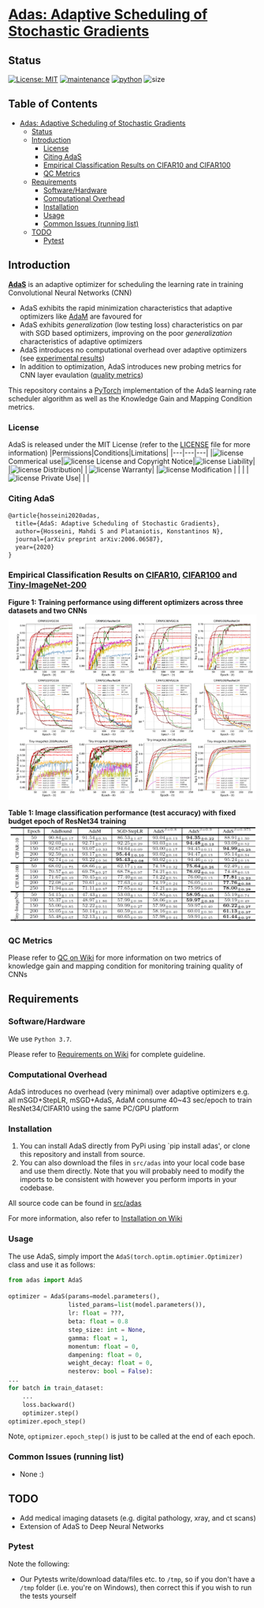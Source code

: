 # [Adas: Adaptive Scheduling of Stochastic Gradients](https://openreview.net/forum?id=qUzxZj13RWY) #
## Status ##
[![License: MIT](https://img.shields.io/badge/License-MIT-yellow.svg)](LICENSE)
[![maintenance](https://img.shields.io/badge/maintained%3F-yes-brightgreen.svg)](https://GitHub.com/Naereen/StrapDown.js/graphs/commit-activity)
[![python](https://img.shields.io/badge/python-v3.7-blue)](https://www.python.org/downloads/release/python-370/)
![size](https://img.shields.io/github/repo-size/mahdihosseini/AdaS)

## Table of Contents ##
- [Adas: Adaptive Scheduling of Stochastic Gradients](#adas--adaptive-scheduling-of-stochastic-gradients)
  * [Status](#status)
  * [Introduction](#introduction)
    + [License](#license)
    + [Citing AdaS](#citing-adas)
    + [Empirical Classification Results on CIFAR10 and CIFAR100](#empirical-classification-results-on-cifar10-and-cifar100)
    + [QC Metrics](#qc-metrics)
  * [Requirements](#requirements)
    + [Software/Hardware](#software-hardware)
    + [Computational Overhead](#computational-overhead)
    + [Installation](#installation)
    + [Usage](#usage)
    + [Common Issues (running list)](#common-issues--running-list-)
  * [TODO](#todo)
    + [Pytest](#pytest)

## Introduction ##
**[AdaS](https://openreview.net/forum?id=qUzxZj13RWY)** is an adaptive optimizer for scheduling the learning rate in training Convolutional Neural Networks (CNN)

- AdaS exhibits the rapid minimization characteristics that adaptive optimizers like [AdaM](https://arxiv.org/abs/1412.6980) are favoured for
- AdaS exhibits *generalization* (low testing loss) characteristics on par with SGD based optimizers, improving on the poor *generalization* characteristics of adaptive optimizers
- AdaS introduces no computational overhead over adaptive optimizers (see [experimental results](#some-experimental-results))
- In addition to optimization, AdaS introduces new probing metrics for CNN layer evaulation ([quality metrics](#knowledge-gain-vs-mapping-condition---cnn-quality-metrics))

This repository contains a [PyTorch](https://pytorch.org/) implementation of the AdaS learning rate scheduler algorithm as well as the Knowledge Gain and Mapping Condition metrics.

### License ###
AdaS is released under the MIT License (refer to the [LICENSE](LICENSE) file for more information)
|Permissions|Conditions|Limitations|
|---|---|---|
|![license](https://img.shields.io/badge/-%20-brightgreen) Commerical use|![license](https://img.shields.io/badge/-%20-blue) License and Copyright Notice|![license](https://img.shields.io/badge/-%20-red) Liability|
|![license](https://img.shields.io/badge/-%20-brightgreen) Distribution| | ![license](https://img.shields.io/badge/-%20-red) Warranty|
|![license](https://img.shields.io/badge/-%20-brightgreen) Modification | | |
|![license](https://img.shields.io/badge/-%20-brightgreen) Private Use| | |

### Citing AdaS ###
```text
@article{hosseini2020adas,
  title={AdaS: Adaptive Scheduling of Stochastic Gradients},
  author={Hosseini, Mahdi S and Plataniotis, Konstantinos N},
  journal={arXiv preprint arXiv:2006.06587},
  year={2020}
}
```
### Empirical Classification Results on [CIFAR10](https://www.cs.toronto.edu/~kriz/cifar.html), [CIFAR100](https://www.cs.toronto.edu/~kriz/cifar.html) and [Tiny-ImageNet-200](http://cs231n.stanford.edu/tiny-imagenet-200.zip) ###

**Figure 1: Training performance using different optimizers across three datasets and two CNNs**
![figure 1](figures/main_results.png)


**Table 1: Image classification performance (test accuracy) with fixed budget epoch of ResNet34 training**
![table 1](figures/tabular_results.png)

### QC Metrics ###
Please refer to [QC on Wiki](https://github.com/mahdihosseini/AdaS/wiki/On-Quality-Metrics) for more information on two metrics of knowledge gain and mapping condition for monitoring training quality of CNNs

## Requirements ##
### Software/Hardware ###
We use `Python 3.7`.

Please refer to [Requirements on Wiki](https://github.com/mahdihosseini/AdaS/wiki/On-Installation-Requirements) for complete guideline.

### Computational Overhead ###
AdaS introduces no overhead (very minimal) over adaptive optimizers e.g. all mSGD+StepLR, mSGD+AdaS, AdaM consume 40~43 sec/epoch to train ResNet34/CIFAR10 using the same PC/GPU platform

### Installation ###
1. You can install AdaS directly from PyPi using `pip install adas', or clone this repository and install from source. 
2. You can also download the files in `src/adas` into your local code base and use them directly. Note that you will probably need to modify the imports to be consistent with however you perform imports in your codebase.

All source code can be found in [src/adas](src/adas)

For more information, also refer to [Installation on Wiki](https://github.com/mahdihosseini/AdaS/wiki/On-Package-Installation)


### Usage ###
The use AdaS, simply import the `AdaS(torch.optim.optimier.Optimizer)` class and use it as follows:
```Python
from adas import AdaS

optimizer = AdaS(params=model.parameters(),
                 listed_params=list(model.parameters()),
                 lr: float = ???,
                 beta: float = 0.8
                 step_size: int = None,
                 gamma: float = 1,
                 momentum: float = 0,
                 dampening: float = 0,
                 weight_decay: float = 0,
                 nesterov: bool = False):
...
for batch in train_dataset:
    ...
    loss.backward()
    optimizer.step()
optimizer.epoch_step()
```
Note, `optipmizer.epoch_step()` is just to be called at the end of each epoch.
### Common Issues (running list) ###
- None :)

## TODO ###
- Add medical imaging datasets (e.g. digital pathology, xray, and ct scans)
- Extension of AdaS to Deep Neural Networks

### Pytest ###
Note the following:
- Our Pytests write/download data/files etc. to `/tmp`, so if you don't have a `/tmp` folder (i.e. you're on Windows), then correct this if you wish to run the tests yourself

